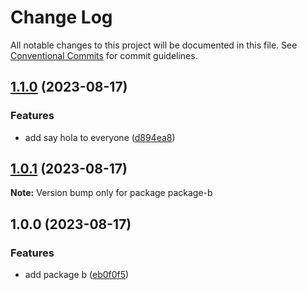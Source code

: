 # Change Log

All notable changes to this project will be documented in this file.
See [Conventional Commits](https://conventionalcommits.org) for commit guidelines.

## [1.1.0](https://github.com/clalexander/lerna-ci-test/compare/package-b@1.0.1...package-b@1.1.0) (2023-08-17)


### Features

* add say hola to everyone ([d894ea8](https://github.com/clalexander/lerna-ci-test/commit/d894ea80df506c959148bb8db2162c9af0428597))



## [1.0.1](https://github.com/clalexander/lerna-ci-test/compare/package-b@1.0.0...package-b@1.0.1) (2023-08-17)

**Note:** Version bump only for package package-b





## 1.0.0 (2023-08-17)


### Features

* add package b ([eb0f0f5](https://github.com/clalexander/lerna-ci-test/commit/eb0f0f5840fae3f5f3174e03c9bf0e371624d7d8))
